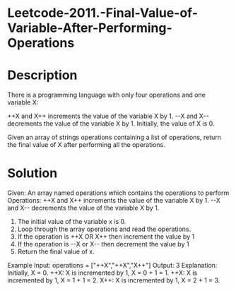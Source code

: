 # Leetcode-2011.-Final-Value-of-Variable-After-Performing-Operations
# Description
There is a programming language with only four operations and one variable X:

++X and X++ increments the value of the variable X by 1.
--X and X-- decrements the value of the variable X by 1.
Initially, the value of X is 0.

Given an array of strings operations containing a list of operations, return the final value of X after performing all the operations.

 # Solution
 Given:
 An array named operations which contains the operations to perform
 Operations:
++X and X++ increments the value of the variable X by 1.
--X and X-- decrements the value of the variable X by 1.

1. The initial value of the variable x is 0.
2. Loop through the array operations and read the operations.
3. If the operation is ++X OR X++ then increment the value by 1
4. If the operation is --X or X-- then decrement the value by 1
5. Return the final value of x.

Example 
Input: operations = ["++X","++X","X++"]
Output: 3
Explanation: 
Initially, X = 0.
++X: X is incremented by 1, X = 0 + 1 = 1.
++X: X is incremented by 1, X = 1 + 1 = 2.
X++: X is incremented by 1, X = 2 + 1 = 3.
